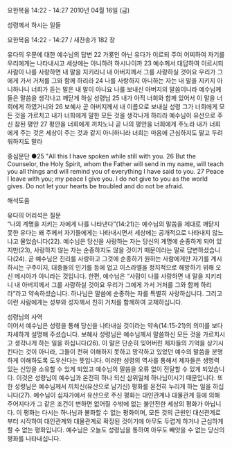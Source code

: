 요한복음 14:22 - 14:27 
2010년 04월 16일 (금)

성령께서 하시는 일들



요한복음 14:22 - 14:27 / 새찬송가 182 장


유다의 우문에 대한 예수님의 답변
22 가룟인 아닌 유다가 이르되 주여 어찌하여 자기를 우리에게는 나타내시고 세상에는 아니하려 하시나이까 23 예수께서 대답하여 이르시되 사람이 나를 사랑하면 내 말을 지키리니 내 아버지께서 그를 사랑하실 것이요 우리가 그에게 가서 거처를 그와 함께 하리라 24 나를 사랑하지 아니하는 자는 내 말을 지키지 아니하나니 너희가 듣는 말은 내 말이 아니요 나를 보내신 아버지의 말씀이니라 
예수님께 들은 말씀을 생각나고 깨닫게 하실 성령님
25 내가 아직 너희와 함께 있어서 이 말을 너희에게 하였거니와 26 보혜사 곧 아버지께서 내 이름으로 보내실 성령 그가 너희에게 모든 것을 가르치고 내가 너희에게 말한 모든 것을 생각나게 하리라 
예수님이 유산으로 주신 참된 평안
27 평안을 너희에게 끼치노니 곧 나의 평안을 너희에게 주노라 내가 너희에게 주는 것은 세상이 주는 것과 같지 아니하니라 너희는 마음에 근심하지도 말고 두려워하지도 말라  

중심문단 ●25 "All this I have spoken while still with you. 26 But the Counselor, the Holy Spirit, whom the Father will send in my name, will teach you all things and will remind you of everything I have said to you. 27 Peace I leave with you; my peace I give you. I do not give to you as the world gives. Do not let your hearts be troubled and do not be afraid.

해석도움





유다의 어리석은 질문  
“나의 계명을 지키는 자에게 나를 나타낸다”(14:21)는 예수님의 말씀을 제대로 깨닫지 못한 유다는 왜 주께서 자기들에게는 나타내시면서 세상에는 공개적으로 나타내지 않느냐고 물었습니다(22). 예수님은 당신을 사랑하는 자는 당신의 계명에 순종하게 되어 있지만(23), 사랑하지 않는 자는 순종하지도 않을 것이기 때문이라는 말로 답변하셨습니다(24). 곧 예수님은 진리를 사랑하고 그것에 순종하기 원하는 사람에게만 자기를 계시하시는 구주이지, 대중들의 인기를 등에 업고 이스라엘을 정치적으로 해방하기 위해 오신 메시아가 아니라는 것입니다. 한편, 예수님은 “사람이 나를 사랑하면 내 말을 지키리니 내 아버지께서 그를 사랑하실 것이요 우리가 그에게 가서 거처를 그와 함께 하리라”라고 약속하셨습니다. 하나님은 말씀에 순종하는 자를 특별히 사랑하십니다. 그리고 이런 사람에게는 성부와 성자께서 친히 거처를 함께하여 교제하십니다.  

성령님의 사역  
이어서 예수님은 성령을 통해 당신을 나타내실 것이라는 약속(14:15-21)의 의미를 보다 자세하게 설명해 주셨습니다. 보혜사 성령님은 예수님께서 말씀하신 모든 것을 가르치시고 생각나게 하는 일을 하십니다(26). 이 말은 단순히 잊어버린 제자들의 기억을 상기시킨다는 것이 아니라, 그들이 전혀 이해하지 못하고 망각하고 있었던 예수의 말씀을 분명하게 이해하도록 도우신다는 뜻입니다. 이러한 성령의 역사를 통해서 제자들은 생명력 있는 신앙을 소유할 수 있게 되었고 예수님의 말씀을 오류 없이 전달할 수 있게 되었습니다. 이것은 성령님이 예수님과 온전히 하나 되신 삼위일체 하나님이시기 때문입니다. 또한 성령님은 예수님께서 끼치신(유산으로 남기신) 평화를 온전히 누리게 하는 일을 하십니다(27). 예수님이 십자가에서 유산으로 주신 평화는 대인관계나 대물관계 등에 의해 주어지다가 그 같은 조건이 변하면 없어질 수밖에 없는 불안전한 세상의 평화가 아닙니다. 이 평화는 다시는 하나님과 불화할 수 없는 평화이며, 모든 것의 근원인 대신관계로부터 시작하여 대인관계와 대물관계로 확장된 것이기에 아무도 두렵게 하거나 근심하게 할 수 없는 평화입니다. 예수님은 오늘도 성령님을 통하여 아무도 빼앗을 수 없는 당신의 평화를 나타내십니다.